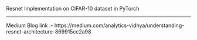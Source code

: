 Resnet Implementation on CIFAR-10 dataset in PyTorch
<hr>
Medium Blog link :- https://medium.com/analytics-vidhya/understanding-resnet-architecture-869915cc2a98

